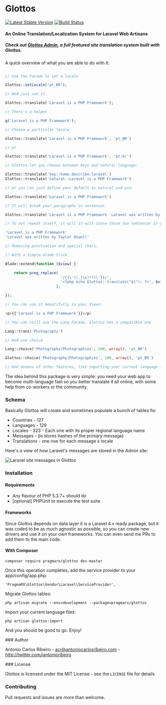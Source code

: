 # Glottos 

[![Latest Stable Version](https://poser.pugx.org/pragmarx/glottos/v/stable.png)](https://packagist.org/packages/pragmarx/glottos) [![Build Status](https://travis-ci.org/antonioribeiro/glottos.png)](https://travis-ci.org/antonioribeiro/glottos)

#### An Online Translation/Localization System for Laravel Web Artisans

##### Check out [Glottos Admin](https://github.com/antonioribeiro/glottosAdmin), a full featured site translation system built with Glottos.

A quick overview of what you are able to do with it:

```php

// Use the Facade to set a locale

Glottos::setLocale('pt_BR');

// And just use it

Glottos::translate('Laravel is a PHP Framework');

// There's a helper

g('Laravel is a PHP Framework');

// Choose a particular locale

Glottos::translate('Laravel is a PHP Framework', 'pt_BR')

// or 

Glottos::translate('Laravel is a PHP Framework', 'pt-br')

// Glottos let you choose between keys and natural language:

Glottos::translate('key::home.describe.laravel') 
Glottos::translate('natural::Laravel is a PHP Framework') 

// or you can just define your default as natural and use:

Glottos::translate('Laravel is a PHP Framework') 

// It will break your paragraphs in sentences

Glottos::translate('Laravel is a PHP Framework. Laravel was written by Taylor Otwell.')

// To not repeat itself, it will it will store those two sentences in your database:

'Laravel is a PHP Framework'
'Laravel was written by Taylor Otwell'

// Removing punctuation and special chars.

// With a simple blade trick 

Blade::extend(function ($view) {

	return preg_replace(
		                 '/{{\'((.|\s)*?)\'}}/', 
	                     '<?php echo Glottos::translate("$1"); ?>', $view
	                   );

});

// You can use it beautifully in your Views:

<p>{{'Laravel is a PHP Framework'}}</p>

// You can still use the Lang Facade, Glottos has a compatible one

Lang::trans('Photography')

// And use choice

Lang::choice('Photography|Photographies', 100, array(), 'pt_BR')

Glottos::choice('Photography|Photographies', 100, array(), 'pt_BR')

// And dozens of other features, like importing your current language files

```

The idea behind this package is very simple: you need your web app to become multi-language fast so you better translate it all online, with some help from co-workers or the community.

### Schema

Basically Glottos will create and sometimes populate a bunch of tables for

- Countries - 127
- Languages - 129
- Locales - 323 - Each one with its proper regional language name
- Messages - (is stores hashes of the primary message)
- Translations - one row for each message x locale

Here's a view of how Laravel's messages are stored in the Admin site:

![Laravel site messages in Glottos](http://puu.sh/5CWYM.png)

### Installation

#### Requirements

- Any flavour of PHP 5.3.7+ should do
- [optional] PHPUnit to execute the test suite

#### Frameworks

Since Glottos depends on data layer it is a Laravel 4.x ready package, but it was coded to be as much agnostic as possible, so you can create new drivers and use it on your own frameworks. You can even send me PRs to add them to the main code.

#### With Composer

`composer require pragmarx/glottos dev-master`

Once this operation completes, add the service provider to your app/config/app.php:

```
'PragmaRX\Glottos\Vendor\Laravel\ServiceProvider',
```

Migrate Glottos tables:

```
php artisan migrate --env=development --package=pragmarx/glottos
```

Import your current language files:

```
php artisan glottos:import
```

And you should be good to go. Enjoy!

<a name="about-author"/>
### Author

Antonio Carlos Ribeiro - <acr@antoniocarlosribeiro.com> - <http://twitter.com/iantonioribeiro>

<a name="about-license"/>
### License

Glottos is licensed under the MIT License - see the `LICENSE` file for details

### Contributing

Pull requests and issues are more than welcome.